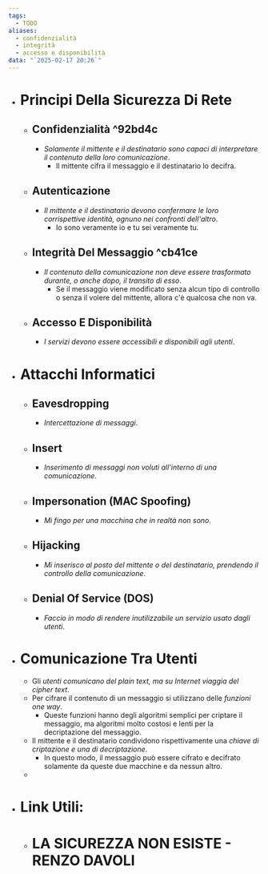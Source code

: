 ```yaml
---
tags:
  - TODO
aliases:
  - confidenzialità
  - integrità
  - accesso e disponibilità
data: "`2025-02-17 20:26`"
---
```

- # Principi Della Sicurezza Di Rete
	+ ## Confidenzialità ^92bd4c
		+ _Solamente il mittente e il destinatario sono capaci di interpretare il contenuto della loro comunicazione_.
			+ Il mittente cifra il messaggio e il destinatario lo decifra.
	+ ## Autenticazione
		+ _Il mittente e il destinatario devono confermare le loro corrispettive identità, ognuno nei confronti dell'altro_.
			+ Io sono veramente io e tu sei veramente tu.
	+ ## Integrità Del Messaggio ^cb41ce
		+ _Il contenuto della comunicazione non deve essere trasformato durante, o anche dopo, il transito di esso_.
			+ Se il messaggio viene modificato senza alcun tipo di controllo o senza il volere del mittente, allora c'è qualcosa che non va.
	+ ## Accesso E Disponibilità
		+ _I servizi devono essere accessibili e disponibili agli utenti_.
- # Attacchi Informatici
	+ ## Eavesdropping
		+ _Intercettazione di messaggi_.
	+ ## Insert
		+ _Inserimento di messaggi non voluti all'interno di una comunicazione_.
	+ ## Impersonation (MAC Spoofing)
		+ _Mi fingo per una macchina che in realtà non sono_.
	+ ## Hijacking
		+ _Mi inserisco al posto del mittente o del destinatario, prendendo il controllo della comunicazione_.
	+ ## Denial Of Service (DOS)
		+ _Faccio in modo di rendere inutilizzabile un servizio usato dagli utenti_.
- # Comunicazione Tra Utenti
	+ Gli _utenti comunicano del plain text, ma su Internet viaggia del cipher text_.
	+ Per cifrare il contenuto di un messaggio si utilizzano delle _funzioni one way_.
		+ Queste funzioni hanno degli algoritmi semplici per criptare il messaggio, ma algoritmi molto costosi e lenti per la decriptazione del messaggio.
	+ Il mittente e il destinatario condividono rispettivamente una _chiave di criptazione e una di decriptazione_.
		+ In questo modo, il messaggio può essere cifrato e decifrato solamente da queste due macchine e da nessun altro.
	- 
- # Link Utili:
	- # LA SICUREZZA NON ESISTE - RENZO DAVOLI 